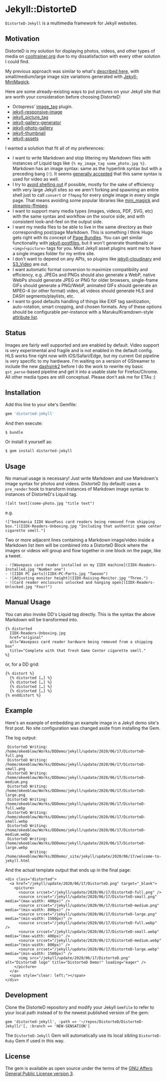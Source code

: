 # Jekyll::DistorteD

`DistorteD-Jekyll` is a multimedia framework for Jekyll websites.

## Motivation

DistorteD is my solution for displaying photos, videos, and other types of media on [cooltrainer.org](https://cooltrainer.org) due to my dissatisfaction with every other solution I could find.

My previous approach was similar to what's [described here](https://eduardoboucas.com/blog/2014/12/07/including-and-managing-images-in-jekyll.html), with small/medium/large image size variations generated with [Jekyll-MiniMagick](https://github.com/MattKevan/Jekyll-MiniMagick-new).

Here are some already-existing ways to put pictures on your Jekyll site that are worth your consideration before choosing DistorteD:

- Octopress' [image_tag](https://github.com/imathis/octopress/blob/master/plugins/image_tag.rb) plugin.
- [jekyll-responsive-image](https://github.com/wildlyinaccurate/jekyll-responsive-image)
- [jekyll_picture_tag](https://rbuchberger.github.io/jekyll_picture_tag/)
- [jekyll-gallery-generator](https://github.com/ggreer/jekyll-gallery-generator)
- [jekyll-photo-gallery](https://github.com/aerobless/jekyll-photo-gallery)
- [jekyll-thumbnail](https://superterran.github.io/jekyll-thumbnail/)
- [jekyll-assets](https://github.com/envygeeks/jekyll-assets)

I wanted a solution that fit all of my preferences:

- I want to write Markdown and stop littering my Markdown files with instances of Liquid tags like `{% my_image_tag some_photo.jpg %}`. Markdown has an image syntax: same as the hyperlink syntax but with a preceding bang (`!`). It seems [generally accepted](https://talk.commonmark.org/t/embedded-audio-and-video/441/15) that this same syntax is used for video as well.
- I try to [avoid shelling out](https://julialang.org/blog/2012/03/shelling-out-sucks/) if possible, mostly for the sake of efficiency with very large Jekyll sites so we aren't forking and spawning an entire shell just to call `convert` or `ffmpeg` for every single image in every single page. That means avoiding some popular libraries like [mini_magick](https://github.com/minimagick/minimagick/blob/master/lib/mini_magick/shell.rb) and [streamio-ffmpeg](https://github.com/streamio/streamio-ffmpeg/blob/master/lib/streamio-ffmpeg.rb).
- I want to support many media types (images, videos, PDF, SVG, etc) with the same syntax and workflow on the source side, and with consistent look-and-feel on the output side.
- I want my media files to be able to live in the same directory as their corresponding post/page Markdown. This is something I think Hugo gets right with its concept of [Page Bundles](https://gohugo.io/content-management/page-bundles/). You can get similar functionality with [jekyll-postfiles](https://nhoizey.github.io/jekyll-postfiles/), but it won't generate thumbnails or `<img>`/`<picture>` tags for you. Most Jekyll asset plugins want me to have a single images folder for my entire site.
- I don't want to depend on any APIs, so plugins like [jekyll-cloudinary](https://nhoizey.github.io/jekyll-cloudinary/) and [S3_Video](https://gist.github.com/TimShi/a48fa83abbc8a0242557) are out.
- I want automatic format conversion to maximize compatibility and efficiency, e.g. JPEGs and PNGs should also generate a WebP, native WebPs should generate JPEG or PNG for older browsers, single-frame GIFs should generate a PNG/WebP, animated GIFs should generate an MPEG-4 (or other format) video, all videos should generate HLS and DASH segments/playlists, etc.
- I want to good defaults handling of things like EXIF tag sanitization, auto-rotation, smart cropping, and chosen formats. Any of these options should be configurable per-instance with a Maruku/Kramdown-style [attribute list](https://golem.ph.utexas.edu/~distler/maruku/proposal.html).

## Status

Images are fairly well supported and are enabled by default. Video support is very experimental and fragile and is not enabled in the default config. HLS works fine right now with iOS/Safari/Edge, but my current Gst pipeline is very specific to my hardware. I'm waiting on a version of GStreamer to include the new [dashsink2](https://gitlab.freedesktop.org/gstreamer/gst-plugins-bad/merge_requests/704) before I do the work to rewrite my basic `gst_parse`-based pipeline and get it into a usable state for Firefox/Chrome. All other media types are still conceptual. Please don't ask me for ETAs :)

## Installation

Add this line to your site's Gemfile:

```ruby
gem 'distorted-jekyll'
```

And then execute:

    $ bundle

Or install it yourself as:

    $ gem install distorted-jekyll

## Usage

No manual usage is necessary! Just write Markdown and use Markdown's image syntax
for photos and videos. DistorteD (by default) uses a `pre_render` hook to
transform instances of Markdown image syntax to instances of DistorteD's
Liquid tag.

```
![alt text](some-photo.jpg "title text")
```

e.g.

```
!["beatmania IIDX WavePass card readers being removed from shipping box."](IIDX-Readers-Unboxing.jpg "Including that authentic game center cigarette smell."]
```

Two or more adjacent lines containing a Markdown image/video inside a Markdown
list item will be combined into a DistorteD Block where the images or videos
will group and flow together in one block on the page, like a tweet.

```
‑ ![Wavepass card reader installed on my IIDX machine](IIDX-Readers-Installed.jpg "Number one")
‑ ![IIDX PC parts](IIDX-PC-Parts.jpg "Twoooo")
‑ ![Adjusting monitor height](IIDX-Raising-Monitor.jpg "Three.")
‑ ![Card reader enclosures unlocked and hanging open](IIDX-Readers-Unlocked.jpg "Four!")
```
## Manual Usage

You can also invoke DD's Liquid tag directly. This is the syntax the above Markdown
will be transformed into.

```
{% distorted 
  IIDX-Readers-Unboxing.jpg
  href="original"
  alt="Wavepass card reader hardware being removed from a shipping box"
  title="Complete with that fresh Game Center cigarette smell."
%}
```

or, for a DD grid:

```
{% distort %}
  {% distorted […] %}
  {% distorted […] %}
  {% distorted […] %}
  {% distorted […] %}
{% enddistort %}
```

## Example

Here's an example of embedding an example image in a Jekyll demo site's first post. No site configuration was changed aside from installing the Gem.

The log output:

```
 DistorteD Writing: /home/okeeblow/Works/DDDemo/jekyll/update/2020/06/17/DistorteD-full.png
 DistorteD Writing: /home/okeeblow/Works/DDDemo/jekyll/update/2020/06/17/DistorteD-small.png
 DistorteD Writing: /home/okeeblow/Works/DDDemo/jekyll/update/2020/06/17/DistorteD-medium.png
 DistorteD Writing: /home/okeeblow/Works/DDDemo/jekyll/update/2020/06/17/DistorteD-large.png
 DistorteD Writing: /home/okeeblow/Works/DDDemo/jekyll/update/2020/06/17/DistorteD-full.webp
 DistorteD Writing: /home/okeeblow/Works/DDDemo/jekyll/update/2020/06/17/DistorteD-small.webp
 DistorteD Writing: /home/okeeblow/Works/DDDemo/jekyll/update/2020/06/17/DistorteD-medium.webp
 DistorteD Writing: /home/okeeblow/Works/DDDemo/jekyll/update/2020/06/17/DistorteD-large.webp
           Writing: /home/okeeblow/Works/DDDemo/_site/jekyll/update/2020/06/17/welcome-to-jekyll.html
```

And the actual template output that ends up in the final page:

```
<div class="distorted">
  <a href="/jekyll/update/2020/06/17/DistorteD.png" target="_blank">
    <picture>
      <source srcset="/jekyll/update/2020/06/17/DistorteD-full.png" />
      <source srcset="/jekyll/update/2020/06/17/DistorteD-small.png" media="(max-width: 400px)" />
      <source srcset="/jekyll/update/2020/06/17/DistorteD-medium.png" media="(min-width: 800px)" />
      <source srcset="/jekyll/update/2020/06/17/DistorteD-large.png" media="(min-width: 1500px)" />
      <source srcset="/jekyll/update/2020/06/17/DistorteD-full.webp" />
      <source srcset="/jekyll/update/2020/06/17/DistorteD-small.webp" media="(max-width: 400px)" />
      <source srcset="/jekyll/update/2020/06/17/DistorteD-medium.webp" media="(min-width: 800px)" />
      <source srcset="/jekyll/update/2020/06/17/DistorteD-large.webp" media="(min-width: 1500px)" />
      <img src="/jekyll/update/2020/06/17/DistorteD.png" alt="DistorteD logo" title="DistorteD Demo!" loading="eager" />
    </picture>
  </a>
  <span style="clear: left;"></span>
</div>
```

## Development

Clone the DistorteD repository and modify your Jekyll `Gemfile` to refer to your local path instead of to the newest published version of the gem:

```
gem 'distorted-jekyll', :path => '~/repos/DistorteD/DistorteD-Jekyll/'[, :branch => 'NEW-SENSATION']
```

The `DistorteD-Jekyll` Gem will automatically use its local sibling `DistorteD-Ruby` Gem if used in this way.

## License

The gem is available as open source under the terms of the [GNU Affero General Public License version 3](https://opensource.org/licenses/AGPL-3.0).
